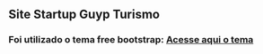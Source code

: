 ## Site Startup Guyp Turismo

### Foi utilizado o tema free bootstrap: [Acesse aqui o tema](https://bootstrapmade.com/demo/iPortfolio/)  

